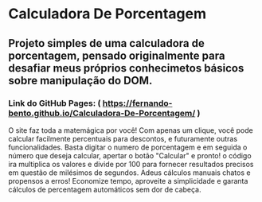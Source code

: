# Calculadora De Porcentagem
## Projeto simples de uma calculadora de porcentagem, pensado originalmente para desafiar meus próprios conhecimetos básicos sobre manipulação do DOM.
### Link do GitHub Pages: ( https://fernando-bento.github.io/Calculadora-De-Porcentagem/ )

O site faz toda a matemágica por você! Com apenas um clique, você pode calcular facilmente percentuais para 
descontos, e futuramente outras funcionalidades. Basta digitar o numero de porcentagem e em seguida o número que deseja calcular, 
apertar o botão "Calcular" e pronto! o código ira multiplica os valores e divide por 100 para fornecer resultados precisos 
em questão de milésimos de segundos. Adeus cálculos manuais chatos e propensos a erros! Economize tempo, aproveite a simplicidade e garanta
cálculos de percentagem automáticos sem dor de cabeça.
